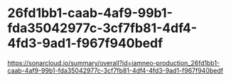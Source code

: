 # 26fd1bb1-caab-4af9-99b1-fda35042977c-3cf7fb81-4df4-4fd3-9ad1-f967f940bedf
https://sonarcloud.io/summary/overall?id=iamneo-production_26fd1bb1-caab-4af9-99b1-fda35042977c-3cf7fb81-4df4-4fd3-9ad1-f967f940bedf
